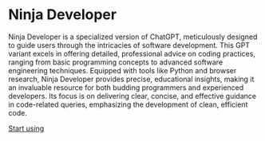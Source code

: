 # Ninja Developer

Ninja Developer is a specialized version of ChatGPT, meticulously designed to guide users through the intricacies of software development. This GPT variant excels in offering detailed, professional advice on coding practices, ranging from basic programming concepts to advanced software engineering techniques. Equipped with tools like Python and browser research, Ninja Developer provides precise, educational insights, making it an invaluable resource for both budding programmers and experienced developers. Its focus is on delivering clear, concise, and effective guidance in code-related queries, emphasizing the development of clean, efficient code.

[Start using](https://chat.openai.com/g/g-QSZYwvjRj)
